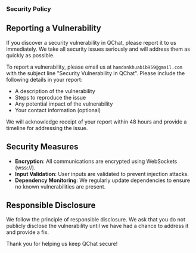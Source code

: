 ### Security Policy

## Reporting a Vulnerability

If you discover a security vulnerability in QChat, please report it to us immediately. We take all security issues seriously and will address them as quickly as possible.

To report a vulnerability, please email us at `hamdankhuabib959@gmail.com` with the subject line "Security Vulnerability in QChat". Please include the following details in your report:

- A description of the vulnerability
- Steps to reproduce the issue
- Any potential impact of the vulnerability
- Your contact information (optional)

We will acknowledge receipt of your report within 48 hours and provide a timeline for addressing the issue.

## Security Measures

- **Encryption**: All communications are encrypted using WebSockets (wss://).
- **Input Validation**: User inputs are validated to prevent injection attacks.
- **Dependency Monitoring**: We regularly update dependencies to ensure no known vulnerabilities are present.

## Responsible Disclosure

We follow the principle of responsible disclosure. We ask that you do not publicly disclose the vulnerability until we have had a chance to address it and provide a fix.

Thank you for helping us keep QChat secure!